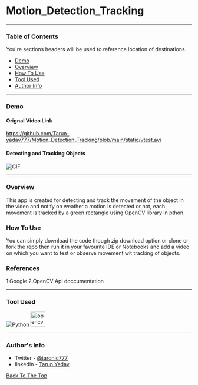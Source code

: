 # Motion_Detection_Tracking
---

### Table of Contents
You're sections headers will be used to reference location of destinations.

- [Demo](#demo)
- [Overview](#overview)
- [How To Use](#how-to-use)
- [Tool Used](#tool-used)
- [Author Info](#author-info)

---

### Demo

#### Orignal Video Link 
https://github.com/Tarun-yadav777/Motion_Detection_Tracking/blob/main/static/vtest.avi

#### Detecting and Tracking Objects
![GIF](./static/gif.gif)


---

### Overview

This app is created for detecting and track the movement of the object in the video and notify on weather a motion is detected or not, each movement is tracked by a green rectangle using OpenCV library in pthon.

### How To Use

You can simply download the code though zip download option or clone or fork the repo then run it in your favourite IDE or Notebooks and add a video on which you want to test or observe movement wit tracking of objects.

### References
1.Google
2.OpenCV Api doccumentation

---

### Tool Used

![Python](https://img.shields.io/badge/Python-3.8-blueviolet)
<a href="https://opencv.org/" target="_blank"> <img src="https://www.vectorlogo.zone/logos/opencv/opencv-icon.svg" alt="opencv" width="40" height="40"/> </a>


---

### Author's Info

- Twitter - [@taronic777](https://twitter.com/taronic777)
- linkedIn - [Tarun Yadav](https://www.linkedin.com/in/tarun-yadav-47442112b/)

[Back To The Top](#read-me-template)
